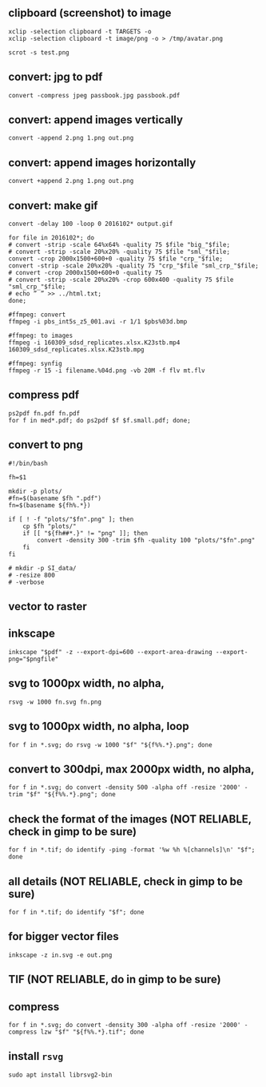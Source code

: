 ## clipboard (screenshot) to image

	xclip -selection clipboard -t TARGETS -o
	xclip -selection clipboard -t image/png -o > /tmp/avatar.png

	scrot -s test.png

## convert: jpg to pdf

	convert -compress jpeg passbook.jpg passbook.pdf

## convert: append images vertically

	convert -append 2.png 1.png out.png

## convert: append images horizontally

	convert +append 2.png 1.png out.png

## convert: make gif  

	convert -delay 100 -loop 0 2016102* output.gif

	for file in 2016102*; do 
	# convert -strip -scale 64%x64% -quality 75 $file "big_"$file;
	# convert -strip -scale 20%x20% -quality 75 $file "sml_"$file;
	convert -crop 2000x1500+600+0 -quality 75 $file "crp_"$file;
	convert -strip -scale 20%x20% -quality 75 "crp_"$file "sml_crp_"$file;
	# convert -crop 2000x1500+600+0 -quality 75
	# convert -strip -scale 20%x20% -crop 600x400 -quality 75 $file "sml_crp_"$file;
	# echo ” ” >> ../html.txt;
	done;

	#ffmpeg: convert
	ffmpeg -i pbs_int5s_z5_001.avi -r 1/1 $pbs%03d.bmp

	#ffmpeg: to images
	ffmpeg -i 160309_sdsd_replicates.xlsx.K23stb.mp4 160309_sdsd_replicates.xlsx.K23stb.mpg

	#ffmpeg: synfig
	ffmpeg -r 15 -i filename.%04d.png -vb 20M -f flv mt.flv

## compress pdf   

	ps2pdf fn.pdf fn.pdf
	for f in med*.pdf; do ps2pdf $f $f.small.pdf; done;

## convert to png

	#!/bin/bash

	fh=$1

	mkdir -p plots/
	#fn=$(basename $fh ".pdf")
	fn=$(basename ${fh%.*}) 

	if [ ! -f "plots/"$fn".png" ]; then
		cp $fh "plots/"
		if [[ "${fh##*.}" != "png" ]]; then
			convert -density 300 -trim $fh -quality 100 "plots/"$fn".png"
		fi
	fi

	# mkdir -p SI_data/
	# -resize 800 
	# -verbose
	
## vector to raster  

## inkscape 

	inkscape "$pdf" -z --export-dpi=600 --export-area-drawing --export-png="$pngfile"

## svg to 1000px width, no alpha,

	rsvg -w 1000 fn.svg fn.png
	
## svg to 1000px width, no alpha, loop	

	for f in *.svg; do rsvg -w 1000 "$f" "${f%%.*}.png"; done

## convert to 300dpi, max 2000px width, no alpha,

	for f in *.svg; do convert -density 500 -alpha off -resize '2000' -trim "$f" "${f%%.*}.png"; done

## check the format of the images (NOT RELIABLE, check in gimp to be sure)

	for f in *.tif; do identify -ping -format '%w %h %[channels]\n' "$f"; done

## all details (NOT RELIABLE, check in gimp to be sure)
	
	for f in *.tif; do identify "$f"; done

## for bigger vector files   

	inkscape -z in.svg -e out.png

## TIF (NOT RELIABLE, do in gimp to be sure)  
## compress

	for f in *.svg; do convert -density 300 -alpha off -resize '2000' -compress lzw "$f" "${f%%.*}.tif"; done

## install `rsvg`

	sudo apt install librsvg2-bin
